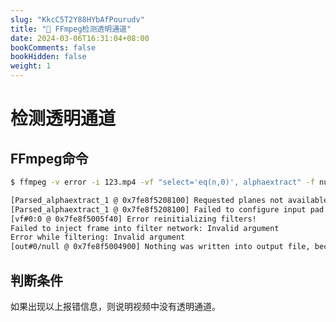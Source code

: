 ```yaml
---
slug: "KkcC5T2Y88HYbAfPourudv"
title: "📝 FFmpeg检测透明通道"
date: 2024-03-06T16:31:04+08:00
bookComments: false
bookHidden: false
weight: 1
---
```


# 检测透明通道

## FFmpeg命令
```bash
$ ffmpeg -v error -i 123.mp4 -vf "select='eq(n,0)', alphaextract" -f null /dev/null

[Parsed_alphaextract_1 @ 0x7fe8f5208100] Requested planes not available.
[Parsed_alphaextract_1 @ 0x7fe8f5208100] Failed to configure input pad on Parsed_alphaextract_1
[vf#0:0 @ 0x7fe8f5005f40] Error reinitializing filters!
Failed to inject frame into filter network: Invalid argument
Error while filtering: Invalid argument
[out#0/null @ 0x7fe8f5004900] Nothing was written into output file, because at least one of its streams received no packets.
```

## 判断条件
  如果出现以上报错信息，则说明视频中没有透明通道。

<!-- ### 测试1
```bash
echo 测试1
```

### 测试2
{{<link href="https://emojipedia.org/zh" text="emoji" target="_blank">}}
测试换行

测试新段落 -->